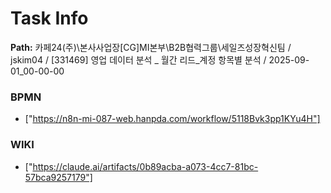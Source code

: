 # Task Info

**Path:** 카페24(주)\본사사업장\[CG]MI본부\B2B협력그룹\세일즈성장혁신팀 / jskim04 / [331469] 영업 데이터 분석 _ 월간 리드_계정 항목별 분석 / 2025-09-01_00-00-00

### BPMN
- ["https://n8n-mi-087-web.hanpda.com/workflow/5118Bvk3pp1KYu4H"]

### WIKI
- ["https://claude.ai/artifacts/0b89acba-a073-4cc7-81bc-57bca9257179"]

